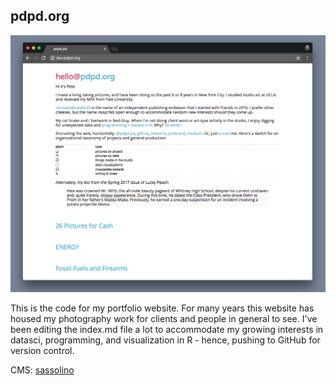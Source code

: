   ## pdpd.org
  

![work-in-progress-may-2017](ss-pdpd.png)

  This is the code for my portfolio website. For many years this website has housed my photography work for clients and people in general to see. I've been editing the index.md file a lot to accommodate my growing interests in datasci, programming, and visualization in R - hence, pushing to GitHub for version control. 
  
CMS: [sassolino](https://github.com/pwrstudio/sassolino)